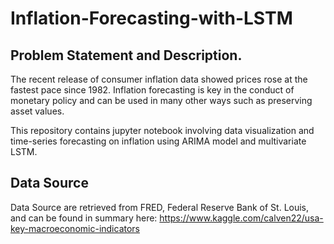 # Inflation-Forecasting-with-LSTM
## Problem Statement and Description.
The recent release of consumer inflation data showed prices rose at the fastest pace since 1982. Inflation forecasting is key in the conduct of monetary policy and can be used in many other ways such as preserving asset values.

This repository contains jupyter notebook involving data visualization and time-series forecasting on inflation using ARIMA model and multivariate LSTM.

## Data Source
Data Source are retrieved from FRED, Federal Reserve Bank of St. Louis, and can be found in summary here: https://www.kaggle.com/calven22/usa-key-macroeconomic-indicators
